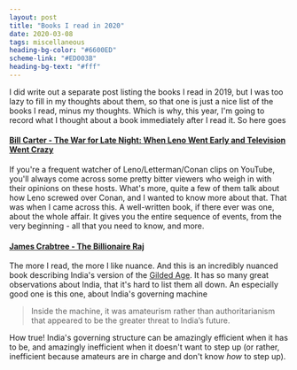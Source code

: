 ```yaml
---
layout: post
title: "Books I read in 2020"
date: 2020-03-08 
tags: miscellaneous
heading-bg-color: "#6600ED"
scheme-link: "#ED003B"
heading-bg-text: "#fff"
---
```


I did write out a separate post listing the books I read in 2019, but I was too lazy to fill in my thoughts about them, so that one is just a nice list of the books I read, minus my thoughts. Which is why, this year, I'm going to record what I thought about a book immediately after I read it. So here goes  

#### [Bill Carter - The War for Late Night: When Leno Went Early and Television Went Crazy](https://smile.amazon.com/War-Late-Night-Early-Television/dp/0452297494)  
If you're a frequent watcher of Leno/Letterman/Conan clips on YouTube, you'll always come across some pretty bitter viewers who weigh in with their opinions on these hosts. What's more, quite a few of them talk about how Leno screwed over Conan, and I wanted to know more about that. That was when I came across this. A well-written book, if there ever was one, about the whole affair. It gives you the entire sequence of events, from the very beginning - all that you need to know, and more.  


#### [James Crabtree - The Billionaire Raj](https://smile.amazon.com/Billionaire-Raj-Journey-Through-Indias/dp/1524760064)  
The more I read, the more I like nuance. And this is an incredibly nuanced book describing India's version of the [Gilded Age](https://en.m.wikipedia.org/wiki/Gilded_Age). It has so many great observations about India, that it's hard to list them all down. An especially good one is this one, about India's governing machine  
> Inside the machine, it was amateurism rather than authoritarianism that appeared to be the greater threat to India’s future.  

How true! India's governing structure can be amazingly efficient when it has to be, and amazingly inefficient when it doesn't want to step up (or rather, inefficient because amateurs are in charge and don't know _how_ to step up).
